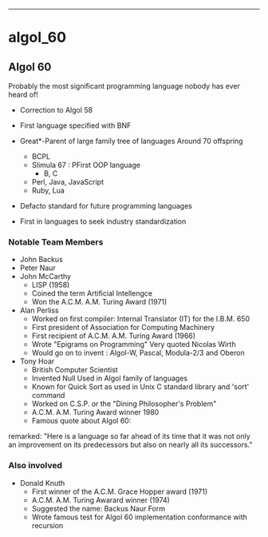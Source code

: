 
---

# algol_60


## Algol 60


Probably the most significant programming language nobody has ever heard of!

- Correction to Algol 58
- First language specified with BNF
- Great*-Parent of large family tree of languages Around 70 offspring
  * BCPL
  * Slimula 67 : PFirst OOP language
    * B, C
  * Perl, Java, JavaScript
  * Ruby, Lua

- Defacto standard for future programming languages
- First in languages to seek industry standardization

### Notable Team Members

- John Backus
- Peter Naur
- John McCarthy
  * LISP (1958)
  * Coined the term Artificial Intellengce
  * Won the A.C.M. A.M. Turing Award (1971)
- Alan Perliss
  - Worked on first compiler: Internal Translator (IT) for the I.B.M. 650
  * First president of Association for Computing Machinery
  * First recipient of A.C.M. A.M. Turing Award (1966)
  * Wrote "Epigrams on Programming" Very quoted
Nicolas Wirth 
  * Would go on to invent : Algol-W, Pascal, Modula-2/3 and Oberon
- Tony Hoar
  * British Computer Scientist
  * Invented Null Used in Algol family of languages
  * Known for Quick Sort as used in Unix C standard library and 'sort' command
  * Worked on C.S.P. or the "Dining Philosopher's Problem"
  * A.C.M. A.M. Turing Award winner 1980
  * Famous quote about Algol 60:

 remarked: "Here is a language so far ahead of its time that it was not only an improvement on its predecessors but also on nearly all its successors."




### Also involved

- Donald Knuth
  * First winner of the A.C.M. Grace Hopper award (1971)
  * A.C.M. A.M. Turing Awarard winner (1974)
  * Suggested the name: Backus Naur Form
  * Wrote famous test for Algol 60 implementation conformance with recursion
